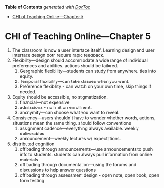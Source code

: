 <!-- START doctoc generated TOC please keep comment here to allow auto update -->
<!-- DON'T EDIT THIS SECTION, INSTEAD RE-RUN doctoc TO UPDATE -->
**Table of Contents** *generated with [DocToc](https://github.com/thlorenz/doctoc)*

- [CHI of Teaching Online—Chapter 5](#chi-of-teaching-onlinechapter-5)

<!-- END doctoc generated TOC please keep comment here to allow auto update -->

# CHI of Teaching Online—Chapter 5

1. The classroom is now a user interface itself. Learning design and user interface design both
   require rapid feedback.
2. Flexibility—design should accommodate a wide range of individual preferences and abilities.
   actions should be tailored.
    1. Geographic flexibility—students can study from anywhere. ties into equity.
    2. Temporal flexibility—can take classes when you want.
    3. Preference flexibility - can watch on your own time, skip things if needed.
3. Equity should be accessible, no stigmatization.
    1. financial—not expensive
    2. admissions - no limit on enrollment.
    3. anonymity—can choose what you want to reveal.
4. Consistency—users shouldn't have to wonder whether words, actions, situations mean the same
   thing. should follow conventions
    1. assignment cadence—everything always available. weekly deliverables
    2. announcement—weekly lectures w/ expectations.
5. distributed cognition
    1. offloading through announcements—use announcements to push info to students.
       students can
       always pull information from online materials.
    2. offloading through documentation—using the forums and discussions to help answer questions
    3. offloading through assessment design - open note, open book, open form testing

